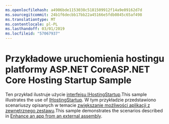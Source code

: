 ```yaml
---
ms.openlocfilehash: a4906bde1153038c5181509912f14a9e09162d7d
ms.sourcegitcommit: 24b1f6decbb17bb22a45166e5fdb0845c65af498
ms.translationtype: MT
ms.contentlocale: pl-PL
ms.lasthandoff: 03/01/2019
ms.locfileid: "57067937"
---
```

# <a name="aspnet-core-hosting-startup-sample"></a><span data-ttu-id="bf1f0-101">Przykładowe uruchomienia hostingu platformy ASP.NET Core</span><span class="sxs-lookup"><span data-stu-id="bf1f0-101">ASP.NET Core Hosting Startup Sample</span></span>

<span data-ttu-id="bf1f0-102">Ten przykład ilustruje użycie [interfejsu IHostingStartup](https://docs.microsoft.com/dotnet/api/microsoft.aspnetcore.hosting.ihostingstartup).</span><span class="sxs-lookup"><span data-stu-id="bf1f0-102">This sample illustrates the use of [IHostingStartup](https://docs.microsoft.com/dotnet/api/microsoft.aspnetcore.hosting.ihostingstartup).</span></span> <span data-ttu-id="bf1f0-103">W tym przykładzie przedstawiono scenariuszy opisanych w temacie [zwiększanie możliwości aplikacji z zewnętrznego zestawu](https://docs.microsoft.com/aspnet/core/fundamentals/host/platform-specific-configuration).</span><span class="sxs-lookup"><span data-stu-id="bf1f0-103">This sample demonstrates the scenarios described in [Enhance an app from an external assembly](https://docs.microsoft.com/aspnet/core/fundamentals/host/platform-specific-configuration).</span></span>
